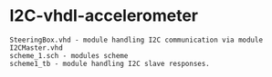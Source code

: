 # I2C-vhdl-accelerometer

```
SteeringBox.vhd - module handling I2C communication via module I2CMaster.vhd
scheme_1.sch - modules scheme
scheme1_tb - module handling I2C slave responses.
```
